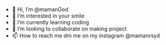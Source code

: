 - 👋 Hi, I’m @mamanGod
- 👀 I’m interested in your smile
- 🌱 I’m currently learning coding
- 💞️ I’m looking to collaborate on making project
- 📫 How to reach me dm me on my instagram @mamanrsyd

<!---
mamanGod/mamanGod is a ✨ special ✨ repository because its `README.md` (this file) appears on your GitHub profile.
You can click the Preview link to take a look at your changes.
--->
